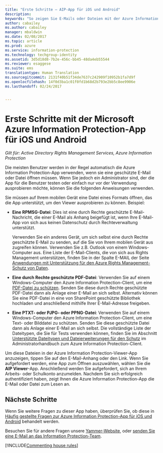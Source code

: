 ```yaml
---
title: "Erste Schritte – AIP-App für iOS und Android"
description: 
keywords: "So zeigen Sie E-Mails oder Dateien mit der Azure Information Protection-App für iOS und Android an"
author: cabailey
ms.author: cabailey
manager: mbaldwin
ms.date: 02/08/2017
ms.topic: article
ms.prod: azure
ms.service: information-protection
ms.technology: techgroup-identity
ms.assetid: 3d5d18d8-7b2e-456c-bb45-48da4eb55544
ms.reviewer: esaggese
ms.suite: ems
translationtype: Human Translation
ms.sourcegitcommit: 2131f40b51f34de7637c242909f10952b1fa7d9f
ms.openlocfilehash: 14f0d3ba1c01f0fd1b68d2b793e2bb5c8ee9906e
ms.lasthandoff: 02/24/2017


---
```


# <a name="get-started-with-the-microsoft-azure-information-protection-app-for-ios-and-android"></a>Erste Schritte mit der Microsoft Azure Information Protection-App für iOS und Android

*Gilt für: Active Directory Rights Management Services, Azure Information Protection*

Die meisten Benutzer werden in der Regel automatisch die Azure Information Protection-App verwenden, wenn sie eine geschützte E-Mail oder Datei öffnen müssen. Wenn Sie jedoch ein Administrator sind, der die App für die Benutzer testen oder einfach nur vor der Verwendung ausprobieren möchte, können Sie die folgenden Anweisungen verwenden.

Sie müssen auf Ihrem mobilen Gerät eine Datei eines Formats öffnen, das die App unterstützt, um den Viewer ausprobieren zu können. Beispiel:

- **Eine RPMSG-Datei**: Dies ist eine durch Rechte geschützte E-Mail-Nachricht, die einer E-Mail als Anhang beigefügt ist, wenn Ihre E-Mail-App von sich aus keinen Datenschutz durch Rechteverwaltung unterstützt. 
    
    Verwenden Sie ein anderes Gerät, um sich selbst eine durch Rechte geschützte E-Mail zu senden, auf die Sie von Ihrem mobilen Gerät aus zugreifen können. Verwenden Sie z.B. Outlook von einem Windows-Computer aus. Eine Liste der E-Mail-Clients, die von sich aus Rights Management unterstützen, finden Sie in der Spalte E-MAIL der Seite [Anwendungen mit Unterstützung für den Azure Rights Management-Schutz von Daten](../get-started/requirements-applications.md).

- **Eine durch Rechte geschützte PDF-Datei**: Verwenden Sie auf einem Windows-Computer den Azure Information Protection-Client, um eine [PDF-Datei zu schützen](client-classify-protect.md). Senden Sie diese durch Rechte geschützte PDF-Datei dann als Anlage einer E-Mail an sich selbst. Alternativ können Sie eine PDF-Datei in eine von SharePoint geschützte Bibliothek hochladen und anschließend mithilfe Ihrer E-Mail-Adresse freigeben.

- **Eine PTXT- oder PJPG- oder PPNG-Datei**: Verwenden Sie auf einem Windows-Computer den Azure Information Protection-Client, um eine Text- oder Bilddatei zu schützen. Senden Sie diese geschützte Datei dann als Anlage einer E-Mail an sich selbst. Die vollständige Liste der Dateitypen, die Sie für Tests verwenden können, finden Sie im Abschnitt [Unterstützte Dateitypen und Dateierweiterungen für den Schutz](client-admin-guide-file-types.md#supported-file-types-for-protection-and-their-file-name-extensions) im Administratorhandbuch zum Azure Information Protection-Client. 

Um diese Dateien in der Azure Information Protection-Viewer-App anzuzeigen, tippen Sie auf den E-Mail-Anhang oder den Link. Wenn Sie aufgefordert werden, eine App zum Öffnen auszuwählen, wählen Sie die **AIP Viewer**-App. Anschließend werden Sie aufgefordert, sich an Ihrem Arbeits- oder Schulkonto anzumelden. Nachdem Sie sich erfolgreich authentifiziert haben, zeigt Ihnen die Azure Information Protection-App die E-Mail oder Datei zum Lesen an.

## <a name="next-steps"></a>Nächste Schritte

Wenn Sie weitere Fragen zu dieser App haben, überprüfen Sie, ob diese in [Häufig gestellte Fragen zur Azure Information Protection-App für iOS und Android](mobile-app-faq.md) behandelt werden. 

Besuchen Sie für andere Fragen unsere [Yammer-Website](https://www.yammer.com/AskIPTeam), oder [senden Sie eine E-Mail an das Information Protection-Team](mailto:askIPteam@microsoft.com?subject=Question%20about%20Azure%20Information%20Protection%20app).

[!INCLUDE[Commenting house rules](../includes/houserules.md)]
